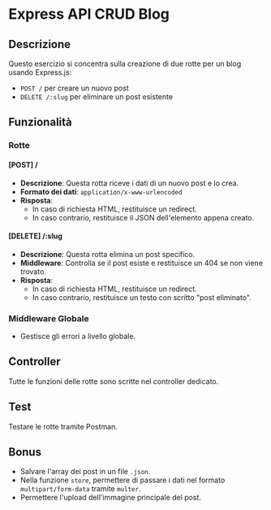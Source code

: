 # Express API CRUD Blog

## Descrizione

Questo esercizio si concentra sulla creazione di due rotte per un blog usando Express.js:
- `POST /` per creare un nuovo post
- `DELETE /:slug` per eliminare un post esistente

## Funzionalità

### Rotte

#### [POST] /

- **Descrizione**: Questa rotta riceve i dati di un nuovo post e lo crea.
- **Formato dei dati**: `application/x-www-urlencoded`
- **Risposta**: 
  - In caso di richiesta HTML, restituisce un redirect.
  - In caso contrario, restituisce il JSON dell'elemento appena creato.

#### [DELETE] /:slug

- **Descrizione**: Questa rotta elimina un post specifico.
- **Middleware**: Controlla se il post esiste e restituisce un 404 se non viene trovato.
- **Risposta**:
  - In caso di richiesta HTML, restituisce un redirect.
  - In caso contrario, restituisce un testo con scritto "post eliminato".

### Middleware Globale

- Gestisce gli errori a livello globale.

## Controller

Tutte le funzioni delle rotte sono scritte nel controller dedicato.

## Test

Testare le rotte tramite Postman.

## Bonus

- Salvare l'array dei post in un file `.json`.
- Nella funzione `store`, permettere di passare i dati nel formato `multipart/form-data` tramite `multer`.
- Permettere l'upload dell'immagine principale del post.